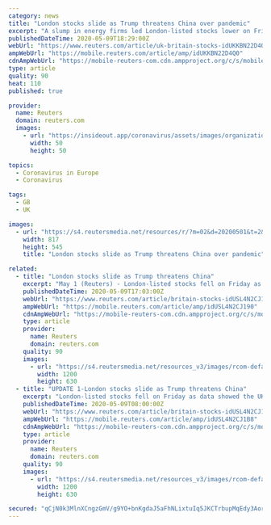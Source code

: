 ```yaml
---
category: news
title: "London stocks slide as Trump threatens China over pandemic"
excerpt: "A slump in energy firms led London-listed stocks lower on Friday, with sentiment also dented by U.S. President Donald Trump's threat to impose new tariffs on China over the coronavirus crisis."
publishedDateTime: 2020-05-09T18:29:00Z
webUrl: "https://www.reuters.com/article/uk-britain-stocks-idUKKBN22D4Q0"
ampWebUrl: "https://mobile.reuters.com/article/amp/idUKKBN22D4Q0"
cdnAmpWebUrl: "https://mobile-reuters-com.cdn.ampproject.org/c/s/mobile.reuters.com/article/amp/idUKKBN22D4Q0"
type: article
quality: 90
heat: 110
published: true

provider:
  name: Reuters
  domain: reuters.com
  images:
    - url: "https://insideout.app/coronavirus/assets/images/organizations/reuters.com-50x50.jpg"
      width: 50
      height: 50

topics:
  - Coronavirus in Europe
  - Coronavirus

tags:
  - GB
  - UK

images:
  - url: "https://s4.reutersmedia.net/resources/r/?m=02&d=20200501&t=2&i=1517125064&w=&fh=545px&fw=&ll=&pl=&sq=&r=LYNXMPEG402VZ"
    width: 817
    height: 545
    title: "London stocks slide as Trump threatens China over pandemic"

related:
  - title: "London stocks slide as Trump threatens China"
    excerpt: "May 1 (Reuters) - London-listed stocks fell on Friday as data showed the UK housing market was grinding to a halt, with sentiment also dented by U.S. President Donald Trump’s threat to impose new tariffs on China over the coronavirus crisis."
    publishedDateTime: 2020-05-09T17:03:00Z
    webUrl: "https://www.reuters.com/article/britain-stocks-idUSL4N2CJ190"
    ampWebUrl: "https://mobile.reuters.com/article/amp/idUSL4N2CJ190"
    cdnAmpWebUrl: "https://mobile-reuters-com.cdn.ampproject.org/c/s/mobile.reuters.com/article/amp/idUSL4N2CJ190"
    type: article
    provider:
      name: Reuters
      domain: reuters.com
    quality: 90
    images:
      - url: "https://s4.reutersmedia.net/resources_v3/images/rcom-default.png"
        width: 1200
        height: 630
  - title: "UPDATE 1-London stocks slide as Trump threatens China"
    excerpt: "London-listed stocks fell on Friday as data showed the UK housing market was grinding to a halt, with sentiment also dented by U.S. President Donald Trump's threat to impose new tariffs on China over the coronavirus crisis."
    publishedDateTime: 2020-05-09T08:00:00Z
    webUrl: "https://www.reuters.com/article/britain-stocks-idUSL4N2CJ1B8"
    ampWebUrl: "https://mobile.reuters.com/article/amp/idUSL4N2CJ1B8"
    cdnAmpWebUrl: "https://mobile-reuters-com.cdn.ampproject.org/c/s/mobile.reuters.com/article/amp/idUSL4N2CJ1B8"
    type: article
    provider:
      name: Reuters
      domain: reuters.com
    quality: 90
    images:
      - url: "https://s4.reutersmedia.net/resources_v3/images/rcom-default.png"
        width: 1200
        height: 630

secured: "qCjN0k3MlnXCngzGmV/g9YO+bnKgdaJ5aFhNLixtuIq5JKCTrbupMqEdy3AorKf20I2VwzgaMJDAg+86/L5+W+qTnbMolR9WEmPBGf0+YYUmH64AmzsOjV/m3bTXxqDDSIiBlOpkiEK1u/pIs/8gShGF95J7hJ4mqAjlOt5KJKI77czsSDUGiAtm/PReXy4stl6gUsTpyRjHbqtI1mWMNB4FPFTTe6w7yK7dVSPANixVUbI0ndRwoO2g4pZu0vu7VWrvvvw5ZF3SAkIfmOuId5ZCl2986U3G1Xz7XRjS3Lw4K3BOjJx3fXxL4E8fBamy;F5k5L1PYXEry1astg/a6Og=="
---
```


